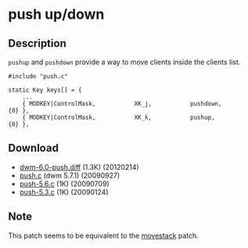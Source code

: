 # push up/down

## Description

`pushup` and `pushdown` provide a way to move clients inside the clients list.

	#include "push.c"
	
	static Key keys[] = {
		...
		{ MODKEY|ControlMask,           XK_j,           pushdown,       {0} },
		{ MODKEY|ControlMask,           XK_k,           pushup,         {0} },

## Download

* [dwm-6.0-push.diff](dwm-6.0-push.diff) (1.3K) (20120214)
* [push.c](push.c) (dwm 5.7.1) (20090927)
* [push-5.6.c](historical/push-5.6.c) (1K) (20090709)
* [push-5.3.c](historical/push-5.3.c) (1K) (20090124)

## Note

This patch seems to be equivalent to the [movestack](movestack) patch.
